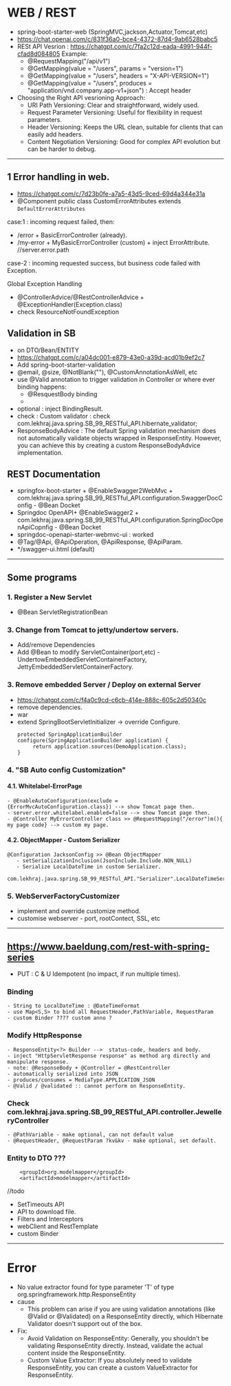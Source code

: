 #  WEB / REST
- spring-boot-starter-web (SpringMVC,jackson,Actuator,Tomcat,etc)
- https://chat.openai.com/c/831f36a0-bce4-4372-87d4-9ab6528babc5
- RESt API Vesrion : https://chatgpt.com/c/7fa2c12d-eada-4991-944f-cfad8d084805 Example:
    - @RequestMapping("/api/v1")
    - @GetMapping(value = "/users", params = "version=1")
    - @GetMapping(value = "/users", headers = "X-API-VERSION=1")
    - @GetMapping(value = "/users", produces = "application/vnd.company.app-v1+json") : Accept header
- Choosing the Right API vesrioning Approach:
  - URI Path Versioning: Clear and straightforward, widely used.
  - Request Parameter Versioning: Useful for flexibility in request parameters.
  - Header Versioning: Keeps the URL clean, suitable for clients that can easily add headers.
  - Content Negotiation Versioning: Good for complex API evolution but can be harder to debug.
---

## 1 Error handling in web.
- https://chatgpt.com/c/7d23b0fe-a7a5-43d5-9ced-69d4a344e31a
- @Component public class CustomErrorAttributes extends `DefaultErrorAttributes`

case:1 : incoming request failed, then:

-  /error + BasicErrorController (already).
-  /my-error + MyBasicErrorController (custom) + inject ErrorAttribute. //server.error.path

case-2 : incoming requested success, but business code failed with Exception.

Global Exception Handling
- @ControllerAdvice/@RestControllerAdvice + @ExceptionHandler(Exception.class)
- check ResourceNotFoundException

## Validation in SB
- on DTO/Bean/ENTITY
- https://chatgpt.com/c/a04dc001-e879-43e0-a39d-acd01b9ef2c7
- Add <artifactId>spring-boot-starter-validation</artifactId>
- @email, @size, @NotBlank(""), @CustomAnnotationAsWell, etc
- use @Valid annotation to trigger validation in Controller or where ever binding happens:
    - @ResquestBody binding
    -
- optional : inject BindingResult.
- check : Custom validator : check com.lekhraj.java.spring.SB_99_RESTful_API.hibernate_validator;
- ResponseBodyAdvice :
    The default Spring validation mechanism does not automatically validate objects wrapped in ResponseEntity.
    However, you can achieve this by creating a custom ResponseBodyAdvice implementation.

## REST Documentation
- springfox-boot-starter + @EnableSwagger2WebMvc + com.lekhraj.java.spring.SB_99_RESTful_API.configuration.SwaggerDocConfig - @Bean Docket
- Springdoc OpenAPI+ @EnableSwagger2 + com.lekhraj.java.spring.SB_99_RESTful_API.configuration.SpringDocOpenApiCopnfig - @Bean Docket
- <artifactId>springdoc-openapi-starter-webmvc-ui</artifactId> : worked
- @Tag/@Api, @ApiOperation, @ApiResponse, @ApiParam.
- */swagger-ui.html (default)

---

## Some programs
### 1. Register a New Servlet
 - @Bean ServletRegistrationBean<MyServlet>

### 3. Change from Tomcat to jetty/undertow servers.
   - Add/remove Dependencies
   - Add @Bean to modify ServletContainer(port,etc) - UndertowEmbeddedServletContainerFactory, JettyEmbeddedServletContainerFactory.

### 3. Remove embedded Server / Deploy on external Server
- https://chatgpt.com/c/f4a0c9cd-c6cb-414e-888c-605c2d50340c
 - remove dependencies.
 - <packaging>war</packaging>
 - extend SpringBootServletInitializer -> override Configure.
    ```
    protected SpringApplicationBuilder configure(SpringApplicationBuilder application) {
         return application.sources(DemoApplication.class);
    }
    ```

### 4. "SB Auto config Customization"

#### 4.1. Whitelabel-ErrorPage
    - @EnableAutoConfiguration(exclude = {ErrorMvcAutoConfiguration.class}) --> show Tomcat page then.
    - server.error.whitelabel.enabled=false --> show Tomcat page then.
    - @Controller MyErrorController class >> @RequestMapping("/error")m(){ my page code} --> custom my page.

#### 4.2. ObjectMapper - Custom Serializer
    @Configuration JacksonConfig >> @Bean ObjectMapper
       - setSerializationInclusion(JsonInclude.Include.NON_NULL)
       - Serialize LocalDateTime in custom Serializer.
         com.lekhraj.java.spring.SB_99_RESTful_API."Serializer".LocalDateTimeSerializer

### 5. WebServerFactoryCustomizer 
- implement and override customize method.
- customise webserver - port, rootContect, SSL, etc
---
## https://www.baeldung.com/rest-with-spring-series
- PUT : C & U Idempotent (no impact, if run multiple times).

### Binding
    - String to LocalDateTime : @DateTimeFormat
    - use Map<S,S> to bind all RequestHeader,PathVariable, RequestParam
    - custom Binder ???? custom anno ?
  
### Modify HttpResponse
    - ResponseEntity<?> Builder -->  status-code, headers and body.
    - inject "HttpServletResponse response" as method arg directly and manipulate response.
    - note: @ResponseBody + @Controller = @RestController
    - automatically serialized into JSON
    - produces/consumes = MediaType.APPLICATION_JSON
    - @Valid / @validated :: cannot perform on ResponseEntity.
  
### Check com.lekhraj.java.spring.SB_99_RESTful_API.controller.JewelleryController
    - @PathVariable - make optional, can not default value
    - @RequestHeader, @RequestParam ?kv&kv - make optional, set default.

### Entity to DTO ???
```
    <groupId>org.modelmapper</groupId>
    <artifactId>modelmapper</artifactId>
```
//todo
- SetTimeouts API
- API to download file.
- Filters and Interceptors
- webClient and RestTemplate
- custom Binder

---
# Error 

- No value extractor found for type parameter 'T' of type org.springframework.http.ResponseEntity
- cause
  - This problem can arise if you are using validation annotations (like @Valid or @Validated) on a ResponseEntity<T> directly, 
    which Hibernate Validator doesn't support out of the box.
- Fix:
  - Avoid Validation on ResponseEntity: Generally, you shouldn't be validating ResponseEntity directly. Instead, validate the actual content inside the ResponseEntity.
  - Custom Value Extractor: If you absolutely need to validate ResponseEntity<T>, you can create a custom ValueExtractor for ResponseEntity<T>.







